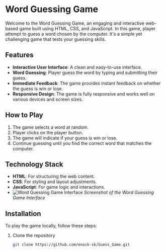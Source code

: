 # Word Guessing Game

Welcome to the Word Guessing Game, an engaging and interactive web-based game built using HTML, CSS, and JavaScript. In this game, player attempt to guess a word chosen by the computer. It's a simple yet challenging game that tests your guessing skills.

## Features

- **Interactive User Interface**: A clean and easy-to-use interface.
- **Word Guessing**: Player guess the word by typing and submitting their guess.
- **Immediate Feedback**: The game provides instant feedback on whether the guess is win or lose.
- **Responsive Design**: The game is fully responsive and works well on various devices and screen sizes.

## How to Play

1. The game selects a word at random.
2. Player clicks on the player button.
3. The game will indicate if your guess is win or lose.
5. Continue guessing until you find the correct word that matches the computer.

## Technology Stack

- **HTML**: For structuring the web content.
- **CSS**: For styling and layout adjustments.
- **JavaScript**: For game logic and interactions.
- ![Word Guessing Game Interface](/path/to/your/screenshot.png)
*Screenshot of the Word Guessing Game Interface*

## Installation

To play the game locally, follow these steps:

1. Clone the repository
   ```sh
   git clone https://github.com/enock-sk/Guess_Game.git
